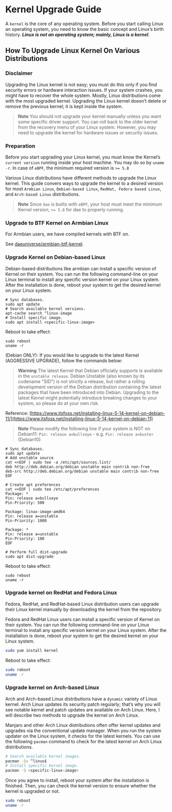# Kernel Upgrade Guide

A `kernel` is the core of any operating system. Before you start calling Linux an operating system, you need to know the basic concept and Linux’s birth history. **_Linux is not an operating system; mainly, Linux is a kernel_**.

## How To Upgrade Linux Kernel On Various Distributions

### Disclaimer

Upgrading the Linux kernel is not easy; you must do this only if you find security errors or hardware interaction issues. If your system crashes, you might have to recover the whole system. Mostly, Linux distributions come with the most upgraded kernel. Upgrading the Linux kernel doesn’t delete or remove the previous kernel; it is kept inside the system.

> **Note**
> You should not upgrade your kernel manually unless you want some specific driver support. You can roll back to the older kernel from the recovery menu of your Linux system. However, you may need to upgrade the kernel for hardware issues or security issues.

### Preparation

Before you start upgrading your Linux kernel, you must know the Kernel’s `current version` running inside your host machine. You may do so by `uname -r`. In case of `eBPF`, the minimum required version is `>= 5.8`

Various Linux distributions have different methods to upgrade the Linux kernel. This guide convers ways to upgrade the kernel to a desired version for most `Armbian Linux`, `Debian-based Linux`, `RedHat, Fedora based Linux`, and `Arch-based Linux` distributions.

> **Note**
> Since `dae` is builts with `eBPF`, your host must meet the minimum Kernel version, `>= 5.8` for dae to properly running.

### Upgrade to BTF Kernel on Armbian Linux

For Armbian users, we have compiled kernels with BTF on.

See [daeuniverse/armbian-btf-kernel](https://github.com/daeuniverse/armbian-btf-kernel).

### Upgrade Kernel on Debian-based Linux

Debian-based distributions like armbian can install a specific version of Kernel on their system. You can run the following command-line on your Linux terminal to install any specific version kernel on your Linux system. After the installation is done, reboot your system to get the desired kernel on your Linux system.

```shell
# Sync databases.
sudo apt update
# Search available kernel versions.
apt-cache search ^linux-image
# Install specific image.
sudo apt install <specific-linux-image>
```

Reboot to take effect:

```shell
sudo reboot
uname -r
```

(Debian ONLY): If you would like to upgrade to the latest Kernel (AGGRESSIVE UPGRADE), follow the commands below:

> **Warning**
> The latest Kernel that Debian officially supports is available in the `unstable release`. Debian Unstable (also known by its codename "SID") is not strictly a release, but rather a rolling development version of the Debian distribution containing the latest packages that have been introduced into Debian. Upgrading to the latest Kernel might potentially introduce breaking changes to your system, so please do at your own risk.

Reference: [https://www.itsfoss.net/installing-linux-5-14-kernel-on-debian-11/](https://www.itsfoss.net/installing-linux-5-14-kernel-on-debian-11)

> **Note**
> Please modify the following line if your system is NOT on Debian11: `Pin: release a=bullseye` - e.g. `Pin: release a=buster` (Debian10)

```shell
# Sync databases.
sudo apt update
# Add unstable source
cat <<EOF | sudo tee -a /etc/apt/sources.list/
deb http://deb.debian.org/debian unstable main contrib non-free
deb-src http://deb.debian.org/debian unstable main contrib non-free
EOF

# Create apt preferences
cat <<EOF | sudo tee /etc/apt/preferences
Package: *
Pin: release a=bullseye
Pin-Priority: 500

Package: linux-image-amd64
Pin: release a=unstable
Pin-Priority: 1000

Package: *
Pin: release a=unstable
Pin-Priority: 100
EOF

# Perform full dist-upgrade
sudo apt dist-upgrade
```

Reboot to take effect:

```shell
sudo reboot
uname -r
```

### Upgrade kernel on RedHat and Fedora Linux

Fedora, RedHat, and RedHat-based Linux distribution users can upgrade their Linux kernel manually by downloading the kernel from the repository.

Fedora and RedHat Linux users can install a specific version of Kernel on their system. You can run the following command-line on your Linux terminal to install any specific version kernel on your Linux system. After the installation is done, reboot your system to get the desired kernel on your Linux system.

```bash
sudo yum install kernel
```

Reboot to take effect:

```bash
sudo reboot
uname -r
```

### Upgrade kernel on Arch-based Linux

Arch and Arch-based Linux distributions have a `dynamic` variety of Linux kernel. Arch Linux updates its security patch regularly; that’s why you will see notable kernel and patch updates are available on Arch Linux. Here, I will describe two methods to upgrade the kernel on Arch Linux.

Manjaro and other Arch Linux distributions often offer kernel updates and upgrades via the conventional update manager. When you run the system updater on the Linux system, it checks for the latest kernels. You can use the following `pacman` command to check for the latest kernel on Arch Linux distributions.

```bash
# Search available kernel images.
pacman -Ss ^linux$
# Install specific kernel image.
pacman -S <specific-linux-image>
```

Once you agree to install, reboot your system after the installation is finished. Then, you can check the kernel version to ensure whether the kernel is upgraded or not.

```bash
sudo reboot
uname -r
```
